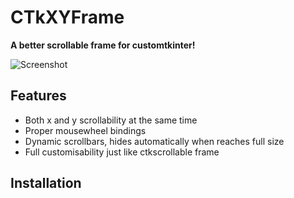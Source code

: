# CTkXYFrame
**A better scrollable frame for customtkinter!**

![Screenshot](https://github.com/Akascape/CTkXYFrame/assets/89206401/859b6733-3c91-4093-a511-d6f1060a18ca)

## Features
- Both x and y scrollability at the same time
- Proper mousewheel bindings
- Dynamic scrollbars, hides automatically when reaches full size
- Full customisability just like ctkscrollable frame

## Installation
